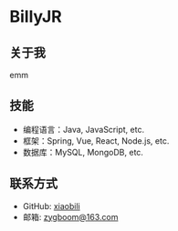 # BillyJR

## 关于我

emm

## 技能

- 编程语言：Java, JavaScript, etc.
- 框架：Spring, Vue, React, Node.js, etc.
- 数据库：MySQL, MongoDB, etc.

## 联系方式

- GitHub: [xiaobili](https://github.com/xiaobili)
- 邮箱: zygboom@163.com
